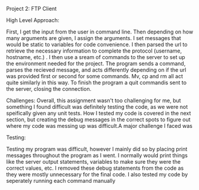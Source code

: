 Project 2: FTP Client

High Level Approach:

First, I get the input from the user in command line.  Then depending on how many arguments are given, I assign the arguments.
I set messages that would be static to variables for code convenience.  I then parsed the url to retrieve the necessary information to complete the protocol (username, hostname, etc.) . I then use a sream of commands to the server to set up the environment needed for the project.  The program sends a command, parses the recieved message, and acts differently depending on if the url was provided first or second for some commands.  Mv, cp and rm all act quite similarly in this way.  To finish the program a quit commandis sent to the server, closing the connection.

Challenges:  Overall, this assignment wasn't too challenging for me, but something I found difficult was definitely testing the code, as we were not speifically given any unit tests.  How I tested my code is covered in the next section, but creating the debug messages in the correct spots to figure out where my code was messing up was difficult.A major challenge I faced was 

Testing:

Testing my program was difficult, however I mainly did so by placing print messages throughout the program as I went.  I normally would print things like the server output statements, variables to make sure they were the correct values, etc.  I removed these debug statements from the code as they were mostly unnecessary for the final code.  I also tested my code by seperately running each command manually
